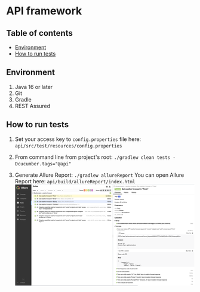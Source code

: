 # API framework

## Table of contents

* [Environment](#environment)
* [How to run tests](#how-to-run-tests)

## Environment

1. Java 16 or later
2. Git
3. Gradle
4. REST Assured

## How to run tests

1. Set your access key to ``config.properties`` file here: ``api/src/test/resources/config.properties``

2. From command line from project's root: ``./gradlew clean tests -Dcucumber.tags="@api"``

3. Generate Allure Report: ``./gradlew allureReport``
   You can open Allure Report here: ``api/build/allureReport/index.html``
   ![Allure Report](images/AllureReport.png)